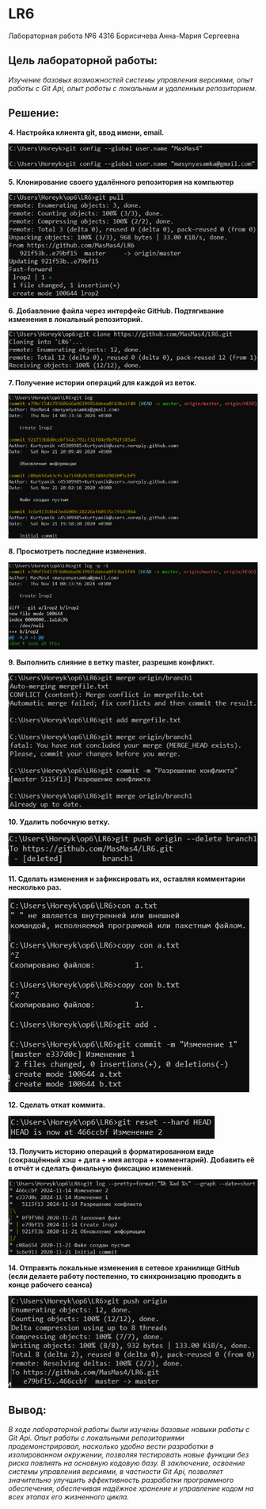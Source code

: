 # LR6
Лабораторная работа №6
4316 Борисичева Анна-Мария Сергеевна

## **Цель лабораторной работы:**
*Изучение базовых возможностей системы управления версиями, опыт работы с Git Api, опыт работы с локальным и удаленным репозиторием.*

## **Решение:**

**4. Настройка клиента git, ввод имени, email.**

![image1](https://github.com/MasMas4/LR6/blob/master/Снимок%20экрана%202024-11-14%20002717.png)

**5. Клонирование своего удалённого репозитория на компьютер**

![image2](https://github.com/MasMas4/LR6/blob/master/Снимок%20экрана%202024-11-14%20003540.png)

**6. Добавление файла через интерфейс GitHub. Подтягивание изменения в локальный репозиторий.**

![image3](https://github.com/MasMas4/LR6/blob/master/Снимок%20экрана%202024-11-14%20003619.png)

**7. Получение истории операций для каждой из веток.**

![image4](https://github.com/MasMas4/LR6/blob/master/Снимок%20экрана%202024-11-14%20003725.png)

**8. Просмотреть последние изменения.**

![image5](https://github.com/MasMas4/LR6/blob/master/Снимок%20экрана%202024-11-14%20003809.png)

**9. Выполнить слияние в ветку master, разрешив конфликт.**

![image6](https://github.com/MasMas4/LR6/blob/master/Снимок%20экрана%202024-11-14%20004727.png)

**10. Удалить побочную ветку.**

![image7](https://github.com/MasMas4/LR6/blob/master/Снимок%20экрана%202024-11-14%20005000.png)

**11. Сделать изменения и зафиксировать их, оставляя комментарии несколько раз.**

![image8](https://github.com/MasMas4/LR6/blob/master/Снимок%20экрана%202024-11-14%20005801.png)

**12. Сделать откат коммита.**

![image11](https://github.com/MasMas4/LR6/blob/master/Снимок%20экрана%202024-11-14%20010538.png)

**13. Получить историю операций в форматированном виде (сокращённый
хэш + дата + имя автора + комментарий). Добавить её в отчёт и сделать
финальную фиксацию изменений.**

![image13](https://github.com/MasMas4/LR6/blob/master/Снимок%20экрана%202024-11-14%20010730.png)

**14. Отправить локальные изменения в сетевое хранилище GitHub (если
делаете работу постепенно, то синхронизацию проводить в конце рабочего
сеанса)** 

![image14](https://github.com/MasMas4/LR6/blob/master/Снимок%20экрана%202024-11-14%20010837.png)

## **Вывод:**
*В ходе лабораторной работы были изучены базовые новыки работы с Git Api. Опыт работы с локальными репозиториями продемонстрировал, насколько удобно вести разработки в изолированном окружении, позволяя тестировать новые функции без риска повлиять на основную кодовую базу. В заключение, освоение системы управления версиями, в частности Git Api, позволяет значительно улучшить эффективность разработки программного обеспечения, обеспечивая надёжное хранение и управление кодом на всех этапах его жизненного цикла.*
